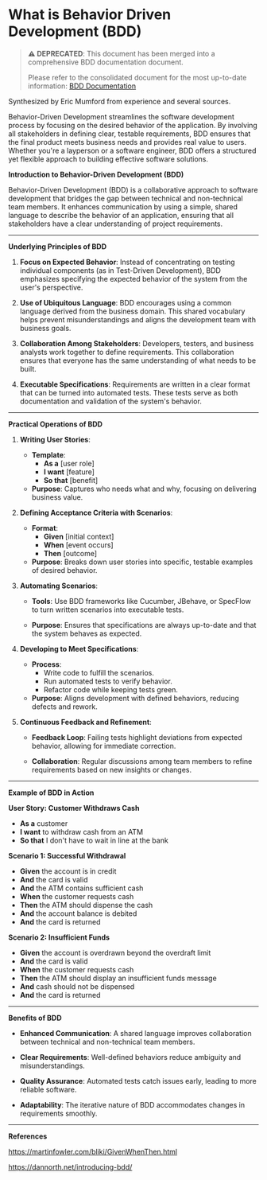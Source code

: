 <!--
Copyright (c) 2025 Eric C. Mumford (@heymumford)

This software was developed with analytical assistance from AI tools 
including Claude 3.7 Sonnet, Claude Code, and Google Gemini Deep Research,
which were used as paid services. All intellectual property rights 
remain exclusively with the copyright holder listed above.

Licensed under the Mozilla Public License 2.0
-->


# What is Behavior Driven Development (BDD)

> **⚠️ DEPRECATED**: This document has been merged into a comprehensive BDD documentation document.
>
> Please refer to the consolidated document for the most up-to-date information:
> [BDD Documentation](/docs/testing/BddDocumentation.md)

Synthesized by Eric Mumford from experience and several sources.

Behavior-Driven Development streamlines the software development process by focusing on the desired behavior of the application. By involving all stakeholders in defining clear, testable requirements, BDD ensures that the final product meets business needs and provides real value to users. Whether you're a layperson or a software engineer, BDD offers a structured yet flexible approach to building effective software solutions.

**Introduction to Behavior-Driven Development (BDD)**

Behavior-Driven Development (BDD) is a collaborative approach to software development that bridges the gap between technical and non-technical team members. It enhances communication by using a simple, shared language to describe the behavior of an application, ensuring that all stakeholders have a clear understanding of project requirements.

---

**Underlying Principles of BDD**

1. **Focus on Expected Behavior**: Instead of concentrating on testing individual components (as in Test-Driven Development), BDD emphasizes specifying the expected behavior of the system from the user's perspective.

2. **Use of Ubiquitous Language**: BDD encourages using a common language derived from the business domain. This shared vocabulary helps prevent misunderstandings and aligns the development team with business goals.

3. **Collaboration Among Stakeholders**: Developers, testers, and business analysts work together to define requirements. This collaboration ensures that everyone has the same understanding of what needs to be built.

4. **Executable Specifications**: Requirements are written in a clear format that can be turned into automated tests. These tests serve as both documentation and validation of the system's behavior.

---

**Practical Operations of BDD**

1. **Writing User Stories**:
   - **Template**:
     - **As a** [user role]
     - **I want** [feature]
     - **So that** [benefit]
   - **Purpose**: Captures who needs what and why, focusing on delivering business value.
2. **Defining Acceptance Criteria with Scenarios**:
   - **Format**:
     - **Given** [initial context]
     - **When** [event occurs]
     - **Then** [outcome]
   - **Purpose**: Breaks down user stories into specific, testable examples of desired behavior.
3. **Automating Scenarios**:
   - **Tools**: Use BDD frameworks like Cucumber, JBehave, or SpecFlow to turn written scenarios into executable tests.

   - **Purpose**: Ensures that specifications are always up-to-date and that the system behaves as expected.

4. **Developing to Meet Specifications**:

   - **Process**:
     - Write code to fulfill the scenarios.
     - Run automated tests to verify behavior.
     - Refactor code while keeping tests green.
   - **Purpose**: Aligns development with defined behaviors, reducing defects and rework.
5. **Continuous Feedback and Refinement**:
   - **Feedback Loop**: Failing tests highlight deviations from expected behavior, allowing for immediate correction.

   - **Collaboration**: Regular discussions among team members to refine requirements based on new insights or changes.

---

**Example of BDD in Action**

**User Story: Customer Withdraws Cash**

- **As a** customer
- **I want** to withdraw cash from an ATM
- **So that** I don't have to wait in line at the bank

**Scenario 1: Successful Withdrawal**

- **Given** the account is in credit
- **And** the card is valid
- **And** the ATM contains sufficient cash
- **When** the customer requests cash
- **Then** the ATM should dispense the cash
- **And** the account balance is debited
- **And** the card is returned

**Scenario 2: Insufficient Funds**

- **Given** the account is overdrawn beyond the overdraft limit
- **And** the card is valid
- **When** the customer requests cash
- **Then** the ATM should display an insufficient funds message
- **And** cash should not be dispensed
- **And** the card is returned

---

**Benefits of BDD**

- **Enhanced Communication**: A shared language improves collaboration between technical and non-technical team members.

- **Clear Requirements**: Well-defined behaviors reduce ambiguity and misunderstandings.

- **Quality Assurance**: Automated tests catch issues early, leading to more reliable software.

- **Adaptability**: The iterative nature of BDD accommodates changes in requirements smoothly.

---

**References**

https://martinfowler.com/bliki/GivenWhenThen.html

https://dannorth.net/introducing-bdd/
